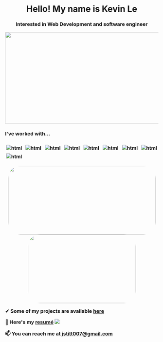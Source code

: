 
<h1 align="center">Hello! My name is Kevin Le </h1>
<h3 align="center"> Interested in Web Development and software engineer</h3>

<p align="center">
  <img width="900" height="300" src="/media/githubprofilegif1.gif">
</p>

<p align="left">
  
<h3> I've worked with... <h3>
<img src="https://img.shields.io/badge/c++-%2300599C.svg?style=for-the-badge&logo=c%2B%2B&logoColor=white" alt="html" style="vertical-align:top; margin:4px">
<img src="https://img.shields.io/badge/python-3670A0?style=for-the-badge&logo=python&logoColor=ffdd54" alt="html" style="vertical-align:top; margin:4px">
<img src="https://img.shields.io/badge/c%23-%23239120.svg?style=for-the-badge&logo=c-sharp&logoColor=white" alt="html" style="vertical-align:top; margin:4px">
<img src="https://img.shields.io/badge/go-%2300ADD8.svg?style=for-the-badge&logo=go&logoColor=white" alt="html" style="vertical-align:top; margin:4px">
<img src="https://img.shields.io/badge/javascript-%23323330.svg?style=for-the-badge&logo=javascript&logoColor=%23F7DF1E" alt="html" style="vertical-align:top; margin:4px">
<img src="https://img.shields.io/badge/opencv-%23white.svg?style=for-the-badge&logo=opencv&logoColor=white" alt="html" style="vertical-align:top; margin:4px">
<img src="https://img.shields.io/badge/-Web-green?style=for-the-badge&logoColor=lightgrey" alt="html" style="vertical-align:top; margin:4px">
<img src="https://img.shields.io/badge/-SQL-red?style=for-the-badge&logoColor=lightgrey" alt="html" style="vertical-align:top; margin:4px">
<img src="https://img.shields.io/badge/-Data Science-yellow?style=for-the-badge&logoColor=lightgrey" alt="html" style="vertical-align:top; margin:4px">
</p>

<p align="center">
<img width="485" height="225" src="https://github-readme-stats.vercel.app/api?username=justinstitt&show_icons=true&theme=tokyonight&include_all_commits=true&hide=stars" style="border-radius:40px;">
<img width="355" height="225" src="https://github-readme-stats.vercel.app/api/top-langs/?username=JustinStitt&theme=tokyonight&layout=compact" style="border-radius:40px;">
</p>
  
<div style="margin-bottom: 10px"> 
  
  <!--Projects-->
  <a>✔  Some of my projects are available </a>
  <a href="https://github.com/JustinStitt?tab=repositories"> here</a>
  
  <!--Resume-->
  <a>📄 Here's my </a>
  <a href="./media/resume.pdf">resumé</a>
  <img src="https://img.shields.io/badge/Updated-8--12--21-lightgrey?logoColor=red">
  
  <!--Email-->
  <a>📫 You can reach me at **jstitt007@gmail.com**</a>
</div> 
